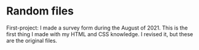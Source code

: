 # Random files

First-project: I made a survey form during the August of 2021. This is the first thing I made with my HTML and CSS knowledge. I revised it, but these are the original files.
